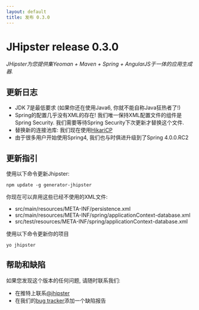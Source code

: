 ```yaml
---
layout: default
title: 发布 0.3.0
---
```


JHipster release 0.3.0
==================

*JHipster为您提供集Yeoman + Maven + Spring + AngularJS于一体的应用生成器.*

更新日志
----------

- JDK 7是最低要求 (如果你还在使用Java6, 你就不能自称Java狂热者了!)
- Spring的配置几乎没有XML的存在! 我们唯一保持XML配置文件的组件是Spring Security. 我们需要等待Spring Security下次更新才替换这个文件.
- 替换新的连接池库: 我们现在使用[HikariCP](https://github.com/brettwooldridge/HikariCP)
- 由于很多用户开始使用Spring4, 我们也与时俱进升级到了Spring 4.0.0.RC2


更新指引
------------

使用以下命令更新Jhipster:

```
npm update -g generator-jhipster
```

你现在可以弃用这些已经不使用的XML文件:

- src/main/resources/META-INF/persistence.xml
- src/main/resources/META-INF/spring/applicationContext-database.xml
- src/test/resources/META-INF/spring/applicationContext-database.xml

使用以下命令更新你的项目

```
yo jhipster
```

帮助和缺陷
--------------

如果您发现这个版本的任何问题, 请随时联系我们:

- 在推特上联系[@jhipster](https://twitter.com/jhipster)
- 在我们的[bug tracker](https://github.com/jhipster/generator-jhipster/issues?state=open)添加一个缺陷报告
